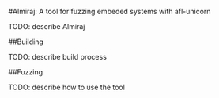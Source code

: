 #Almiraj: A tool for fuzzing embeded systems with afl-unicorn

TODO: describe Almiraj

##Building

TODO: describe build process

##Fuzzing

TODO: describe how to use the tool
